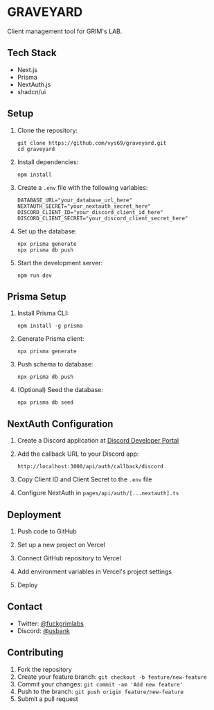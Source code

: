 # GRAVEYARD

Client management tool for GRIM's LAB.

## Tech Stack

- Next.js
- Prisma
- NextAuth.js
- shadcn/ui

## Setup

1. Clone the repository:
   ```
   git clone https://github.com/vys69/graveyard.git
   cd graveyard
   ```

2. Install dependencies:
   ```
   npm install
   ```

3. Create a `.env` file with the following variables:
   ```
   DATABASE_URL="your_database_url_here"
   NEXTAUTH_SECRET="your_nextauth_secret_here"
   DISCORD_CLIENT_ID="your_discord_client_id_here"
   DISCORD_CLIENT_SECRET="your_discord_client_secret_here"
   ```

4. Set up the database:
   ```
   npx prisma generate
   npx prisma db push
   ```

5. Start the development server:
   ```
   npm run dev
   ```

## Prisma Setup

1. Install Prisma CLI:
   ```
   npm install -g prisma
   ```

2. Generate Prisma client:
   ```
   npx prisma generate
   ```

3. Push schema to database:
   ```
   npx prisma db push
   ```

4. (Optional) Seed the database:
   ```
   npx prisma db seed
   ```

## NextAuth Configuration

1. Create a Discord application at [Discord Developer Portal](https://discord.com/developers/applications)

2. Add the callback URL to your Discord app:
   ```
   http://localhost:3000/api/auth/callback/discord
   ```

3. Copy Client ID and Client Secret to the `.env` file

4. Configure NextAuth in `pages/api/auth/[...nextauth].ts`

## Deployment

1. Push code to GitHub

2. Set up a new project on Vercel

3. Connect GitHub repository to Vercel

4. Add environment variables in Vercel's project settings

5. Deploy

## Contact

- Twitter: [@fuckgrimlabs](https://twitter.com/fuckgrimlabs)
- Discord: [@usbank](https://discord.com/users/usbank)

## Contributing

1. Fork the repository
2. Create your feature branch: `git checkout -b feature/new-feature`
3. Commit your changes: `git commit -am 'Add new feature'`
4. Push to the branch: `git push origin feature/new-feature`
5. Submit a pull request